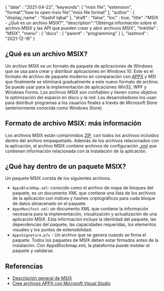 {
  "date" : "2021-04-22",
  "keywords": [ "msix file", "extension", "format","how to open msix file","msix file format" ],
  "author" : {
    "display_name" : "Kashif Iqbal"
},
  "draft" : "false",
  "toc" : true,
  "title" :"MSIX - ¿Qué es un archivo MSIX?",
  "description":"Obtenga información sobre el archivo MSIX y las API que pueden crear y abrir archivos MSIX",
  "linktitle" : "MSIX",
  "menu" : {
    "docs" : {
      "parent" : "programming"
}
},
  "lastmod" : "2021-12-16"
}

## ¿Qué es un archivo MSIX?

Un archivo MSIX es un formato de paquete de aplicaciones de Windows que se usa para crear y distribuir aplicaciones en Windows 10. Este es el formato de archivo de paquete moderno en comparación con [APPX](/es/programación/appx/) y MSI que finalmente se eliminará gradualmente a este nuevo formato de archivo. Se puede usar para la implementación de aplicaciones Win32, WPF y Windows Forms. Los archivos MSIX son confiables y tienen como objetivo la optimización del espacio en disco y la red. Los desarrolladores los usan para distribuir programas a los usuarios finales a través de Microsoft Store (anteriormente conocida como Windows Store).

## Formato de archivo MSIX: más información

Los archivos MSIX están comprimidos [ZIP](/es/compression/zip/), con todos los archivos incluidos dentro del archivo empaquetado. Además de los archivos relacionados con la aplicación, el archivo MSIX contiene archivos de configuración [.xml](/es/web/xml/) que contienen información relacionada con la instalación de la aplicación.

## ¿Qué hay dentro de un paquete MSIX?

Un paquete MSIX consta de los siguientes archivos.

* `AppxBlockMap.xml`: conocido como el archivo de mapa de bloques del paquete, es un documento XML que contiene una lista de los archivos de la aplicación con índices y hashes criptográficos para cada bloque de datos almacenado en el paquete.
* `AppxManifest.xml`: un documento XML que contiene la información necesaria para la implementación, visualización y actualización de una aplicación MSIX. Esta información incluye la identidad del paquete, las dependencias del paquete, las capacidades requeridas, los elementos visuales y los puntos de extensibilidad.
* `AppxSignature.p7x` - Un archivo que se genera cuando se firma el paquete. Todos los paquetes de MSIX deben estar firmados antes de la instalación. Con AppxBlockmap.xml, la plataforma puede instalar el paquete y validarse.

## Referencias

* [Descripción general de MSIX](https://learn.microsoft.com/en-us/windows/msix/overview)
* [Cree archivos APPX con Microsoft Visual Studio](https://learn.microsoft.com/en-us/windows/msix/desktop/vs-package-overview)

